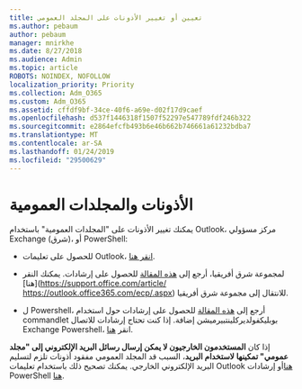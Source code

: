 ```yaml
---
title: تعيين أو تغيير الأذونات على المجلد العمومي
ms.author: pebaum
author: pebaum
manager: mnirkhe
ms.date: 8/27/2018
ms.audience: Admin
ms.topic: article
ROBOTS: NOINDEX, NOFOLLOW
localization_priority: Priority
ms.collection: Adm_O365
ms.custom: Adm_O365
ms.assetid: cffdf9bf-34ce-40f6-a69e-d02f17d9caef
ms.openlocfilehash: d537f1446318f1507f52297e547789fdf246b322
ms.sourcegitcommit: e2864efcfb493b6e46b662b746661a61232bdba7
ms.translationtype: MT
ms.contentlocale: ar-SA
ms.lasthandoff: 01/24/2019
ms.locfileid: "29500629"
---
```

# <a name="permissions-and-public-folders"></a>الأذونات والمجلدات العمومية

يمكنك تغيير الأذونات على "المجلدات العمومية" باستخدام Outlook، مركز مسؤولي Exchange (شرق)، أو PowerShell:
  
- للحصول على تعليمات Outlook، [انقر هنا](https://support.office.com/article/https://support.office.com/article/Set-or-change-permissions-for-a-public-folder-b2e0440c-7873-48ec-9ff2-b1a20b723005.aspx).
    
- لمجموعة شرق أفريقيا، أرجع إلى [هذه المقالة](https://support.office.com/article/https://technet.microsoft.com/library/jj651147%28v=exchg.150%29.aspx.aspx#Anchor_1) للحصول على إرشادات. يمكنك النقر [هنا](https://support.office.com/article/ https://outlook.office365.com/ecp/.aspx) للانتقال إلى مجموعة شرق أفريقيا. 
    
- ل Powershell، أرجع إلى [هذه المقالة](https://support.office.com/article/https://technet.microsoft.com/library/bb124743%28v=exchg.160%29.aspx.aspx) للحصول على إرشادات حول استخدام commandlet بوبليكفولديركلينتبيرميشن إضافة. إذا كنت تحتاج إرشادات للاتصال Exchange Powershell، انقر [هنا](https://support.office.com/article/https://technet.microsoft.com/library/jj984289%28v=exchg.160%29.aspx.aspx).
    
إذا كان **المستخدمون الخارجيون لا يمكن إرسال رسائل البريد الإلكتروني إلى "مجلد عمومي" تمكينها لاستخدام البريد**، السبب قد المجلد العمومي مفقود أذونات تلزم لتسليم البريد الإلكتروني الخارجي. يمكنك تصحيح ذلك باستخدام تعليمات Outlook [هنا](https://support.office.com/article/https://technet.microsoft.com/library/aa997560%28v=exchg.150%29.aspx.aspx#Anchor_1)أو إرشادات PowerShell [هنا](https://support.office.com/article/https://support.microsoft.com/help/2984402/-5.7.1-smtp-550-5.7.1-resolver.rst.authrequired-nondelivery-report-when-external-users-try-to-send-mail-to-mail-enabled-public-folders-in-office-365.aspx).
  

